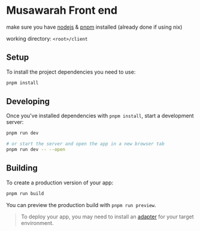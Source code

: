 # Musawarah Front end

make sure you have [nodejs](https://nodejs.org/en) & [pnpm](https://pnpm.io/) installed (already done if using nix)

working directory: `<root>/client`

## Setup
To install the project dependencies you need to use:
```bash
pnpm install
```

## Developing

Once you've installed dependencies with `pnpm install`, start a development server:

```bash
pnpm run dev

# or start the server and open the app in a new browser tab
pnpm run dev -- --open
```

## Building

To create a production version of your app:

```bash
pnpm run build
```

You can preview the production build with `pnpm run preview`.

> To deploy your app, you may need to install an [adapter](https://kit.svelte.dev/docs/adapters) for your target environment.
